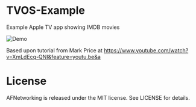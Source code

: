 # TVOS-Example
Example Apple TV app showing IMDB movies

![Demo](http://i.imgur.com/ZSNRNpT.gif)

Based upon tutorial from Mark Price at https://www.youtube.com/watch?v=XmLdEcq-QNI&feature=youtu.be&a

# License
AFNetworking is released under the MIT license. See LICENSE for details.
